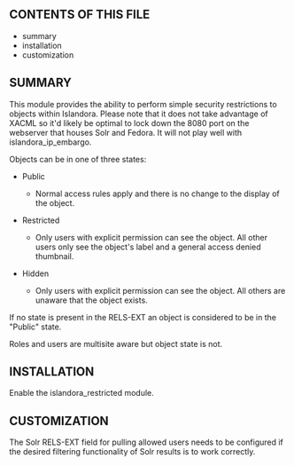 CONTENTS OF THIS FILE
---------------------

 * summary
 * installation
 * customization

SUMMARY
-------

This module provides the ability to perform simple security restrictions to
objects within Islandora. Please note that it does not take advantage of XACML
so it'd likely be optimal to lock down the 8080 port on the webserver that
houses Solr and Fedora.  It will not play well with islandora_ip_embargo.

Objects can be in one of three states:
  * Public
    * Normal access rules apply and there is no change to the display of the
    object.

  * Restricted
    * Only users with explicit permission can see the object. All other users
    only see the object's label and a general access denied thumbnail.

  * Hidden
    * Only users with explicit permission can see the object. All others are
    unaware that the object exists.

If no state is present in the RELS-EXT an object is considered to be in the
"Public" state.

Roles and users are multisite aware but object state is not.

INSTALLATION
------------

Enable the islandora_restricted module.

CUSTOMIZATION
-------------

The Solr RELS-EXT field for pulling allowed users needs to be configured if
the desired filtering functionality of Solr results is to work correctly.
